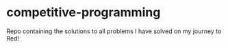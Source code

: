 # competitive-programming
Repo containing the solutions to all problems I have solved on my journey to Red!
